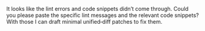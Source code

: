 It looks like the lint errors and code snippets didn’t come through. Could you please paste the specific lint messages and the relevant code snippets? With those I can draft minimal unified‑diff patches to fix them.
